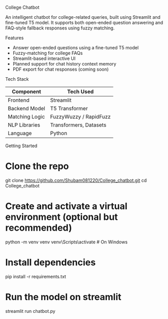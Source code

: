 College Chatbot

An intelligent chatbot for college-related queries, built using Streamlit and fine-tuned T5 model. It supports both open-ended question answering and FAQ-style fallback responses using fuzzy matching.

Features

-  Answer open-ended questions using a fine-tuned T5 model
-  Fuzzy-matching for college FAQs
-  Streamlit-based interactive UI
-  Planned support for chat history context memory
-  PDF export for chat responses (coming soon)

Tech Stack

| Component       | Tech Used          |
|----------------|--------------------|
| Frontend       | Streamlit          |
| Backend Model  | T5 Transformer     |
| Matching Logic | FuzzyWuzzy / RapidFuzz |
| NLP Libraries  | Transformers, Datasets |
| Language       | Python             |


Getting Started

# Clone the repo
git clone https://github.com/Shubam081220/College_chatbot.git
cd College_chatbot

# Create and activate a virtual environment (optional but recommended)
python -m venv venv
venv\Scripts\activate   # On Windows

# Install dependencies
pip install -r requirements.txt

# Run the model on streamlit
streamlit run chatbot.py
